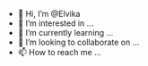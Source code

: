 - 👋 Hi, I’m @Elvika
- 👀 I’m interested in ...
- 🌱 I’m currently learning ...
- 💞️ I’m looking to collaborate on ...
- 📫 How to reach me ...

<!---
Elvika/Elvika is a ✨ special ✨ repository because its `README.md` (this file) appears on your GitHub profile.
You can click the Preview link to take a look at your changes.
--->
